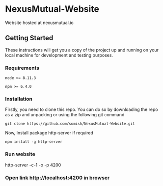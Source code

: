 # NexusMutual-Website
Website hosted at nexusmutual.io

## Getting Started
These instructions will get you a copy of the project up and running on your local machine for development and testing purposes.

### Requirements
```
node >= 8.11.3
```

```
npm >= 6.4.0
```

### Installation
Firstly, you need to clone this repo. You can do so by downloading the repo as a zip and unpacking or using the following git command

```
git clone https://github.com/somish/NexusMutual-Website.git
```
Now, Install package http-server if required

```
npm install -g http-server
```

### Run website
http-server -c-1 -o -p 4200

### Open link http://localhost:4200 in browser
